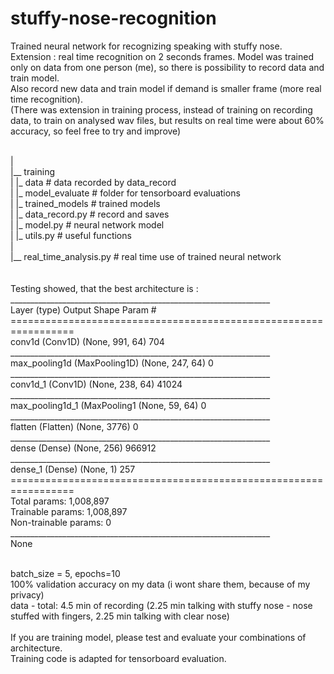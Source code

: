 # stuffy-nose-recognition
Trained neural network for recognizing speaking with stuffy nose. <br />
Extension : real time recognition on 2 seconds frames.
Model was trained only on data from one person (me), so there is possibility to record data and train model. <br />
Also record new data and train model if demand is smaller frame (more real time recognition).<br />
(There was extension in training process, instead of training on recording data, to train on analysed wav files, but results on real time were about 60% accuracy, so feel free to try and improve)<br />

<br />
|<br />
|__ training <br />
|          |_ data		# data recorded by data_record<br />
|          |_ model_evaluate	# folder for tensorboard evaluations<br />
|          |_ trained_models	# trained models<br />
|          |_ data_record.py	# record and saves <br />
|          |_ model.py		# neural network model <br />
|          |_ utils.py		# useful functions<br />
|<br />
|__ real_time_analysis.py	# real time use of trained neural network <br />
	   
<br />
<br />
Testing showed, that the best architecture is :<br />
_________________________________________________________________<br />
Layer (type)                 Output Shape              Param #   <br />
=================================================================<br />
conv1d (Conv1D)              (None, 991, 64)           704       <br />
_________________________________________________________________<br />
max_pooling1d (MaxPooling1D) (None, 247, 64)           0         <br />
_________________________________________________________________<br />
conv1d_1 (Conv1D)            (None, 238, 64)           41024     <br />
_________________________________________________________________<br />
max_pooling1d_1 (MaxPooling1 (None, 59, 64)            0         <br />
_________________________________________________________________<br />
flatten (Flatten)            (None, 3776)              0         <br />
_________________________________________________________________<br />
dense (Dense)                (None, 256)               966912    <br />
_________________________________________________________________<br />
dense_1 (Dense)              (None, 1)                 257       <br />
=================================================================<br />
Total params: 1,008,897<br />
Trainable params: 1,008,897<br />
Non-trainable params: 0<br />
_________________________________________________________________<br />
None<br />
<br />

batch_size = 5, epochs=10 <br />
100% validation accuracy on my data (i wont share them, because of my privacy)<br />
data - total: 4.5 min of recording (2.25 min talking with stuffy nose - nose stuffed with fingers, 2.25 min talking with clear nose)<br />
<br />
If you are training model, please test and evaluate your combinations of architecture.<br />
Training code is adapted for tensorboard evaluation.
